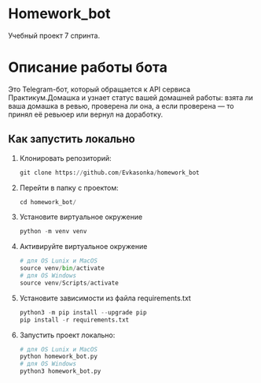 # Homework_bot

Учебный проект 7 спринта.

# Описание работы бота

Это Telegram-бот, который обращается к API сервиса Практикум.Домашка и узнает статус вашей домашней работы: взята ли ваша домашка в ревью, проверена ли она, а если проверена — то принял её ревьюер или вернул на доработку.

## Как запустить локально

 1. Клонировать репозиторий:

    ```python
    git clone https://github.com/Evkasonka/homework_bot
    ```

 2. Перейти в папку с проектом:

    ```python
    cd homework_bot/
    ```

 3. Установите виртуальное окружение 
    ```python
    python -m venv venv
    ```

 4. Активируйте виртуальное окружение 
    ```python
    # для OS Lunix и MacOS
    source venv/bin/activate
    # для OS Windows
    source venv/Scripts/activate
    ```

 5. Установите зависимости из файла requirements.txt 
    ```python
    python3 -m pip install --upgrade pip
    pip install -r requirements.txt
    ```

 6. Запустить проект локально:

    ```python
    # для OS Lunix и MacOS
    python homework_bot.py
    # для OS Windows
    python3 homework_bot.py
    ```
